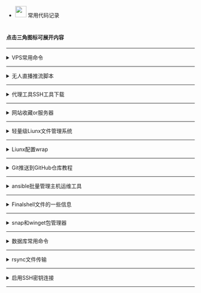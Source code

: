 



 - <img src="https://media0.giphy.com/media/pylpD8AoQCf3CQ1oO2/giphy.gif" width=30 height=30>  常用代码记录<br>
#
                               
####  点击三角图标可展开内容

---

<details>
  <summary>VPS常用命令</summary>
	


### 安装node环境
```
curl https://get.volta.sh | bash
```
```
export VOLTA_HOME="$HOME/.volta"
export PATH="$VOLTA_HOME/bin:$PATH"
```
```
source ~/.bashrc
```
```
volta install node@16.0.0
```
切换node版本只需再次安装需要的版本即可自动切换



### xui安装脚本

```
bash <(curl -Ls https://raw.githubusercontent.com/admin8800/x-ui/main/install.sh)
```

[3x-ui地址](https://github.com/MHSanaei/3x-ui)

###  一键wrap

```
wget -N https://gitlab.com/fscarmen/warp/-/raw/main/menu.sh && bash menu.sh [option] [lisence/url/token]
```

```
warp [option] [lisence]
```


### 安装Docker（如果安装困难可以选择手动安装）
官方安装脚本：

```
curl -fsSL https://get.docker.com | sh
```
>会以插件的形式自动安装`docker compose`    输入`docker compose version`查看版本

国内安装脚本  [(说明)](https://linuxmirrors.cn/other/)

```
bash <(curl -sSL https://gitee.com/SuperManito/LinuxMirrors/raw/main/DockerInstallation.sh)
```

或者使用阿里云安装源
```
curl -fsSL https://get.docker.com | bash -s docker --mirror Aliyun
```


###  查看系统架构
```
dpkg --print-architecture
```



```
uname -a
```

####  查看系统版本
```
cat /etc/os-release
```
```
lsb_release -a
```


#### 文件搜索
按目录名称查找
```
find / -type d -iname "目录名" 2>/dev/null
```

按文件名称查找
```
find / -type f -name "*文件名*" 2>/dev/null
```

按文件大小查找
```
find / -type f -size +20M -exec ls -lh {} \; 2>/dev/null
```

在整个文件系统中查找包含特定字符串的文件，并输出它们的路径
```
grep -r -l "关键字" /
```

文件重命名命令：`mv`


#### 网络连接相关
显示所有与主机建立连接的IP

TCP 连接：
```
ss -tnp
```

UDP 连接：
```
ss -unp
```
#### 切断除本机以外所有的SSH连接
```
sudo ss -tnp | grep ":22" | grep -v "自己的IP" | awk '{print $6}' | awk -F '[=,]' '{print $2}' | xargs -r sudo kill -9
```

#### 资源占用
显示内存占用最大的10个进程
```
ps aux --sort=-%mem | head -n 10
```
`mem为内存，可改为cpu`



###  VPS开启root登录并且修改密码：

一键脚本

```
bash <(wget -qO- https://github.com/sky22333/rootvps/raw/main/root.sh)
```

### 设置主机名
```
sudo hostnamectl set-hostname wovow
sudo bash -c 'echo "127.0.0.1 wovow" >> /etc/hosts'
```
或者
```
hostnamectl set-hostname localhost
```
### 设置时区为上海
```
sudo ln -sf /usr/share/zoneinfo/Asia/Shanghai /etc/localtime
```

查看当前时间（注意你与服务器之间的延迟）
```
date
```


### 校准同步系统时间
- 安装
```
sudo apt-get install ntpdate
```

- 配置时间服务器
```
sudo ntpdate -u time.cloudflare.com      // cloudflare时间服务器
sudo ntpdate -u time.windows.com         // 微软时间服务器
sudo ntpdate -u ntp.aliyun.com           // 阿里云时间服务器
```

- 查看
```
timedatectl status
```

### 禁用IPV6

编辑配置文件
```
vim /etc/sysctl.conf
```
最后两行添加
```
net.ipv6.conf.all.disable_ipv6 = 1
net.ipv6.conf.default.disable_ipv6 = 1
```
应用配置
```
sudo sysctl -p
```



### 更改系统语言
```
sudo nano /etc/locale.gen
# zh_CN.UTF-8 UTF-8       // 取消这行注释
sudo locale-gen
sudo update-locale LANG=zh_CN.UTF-8
sudo localectl set-locale LANG=zh_CN.UTF-8
```



###  安装依赖：
 Debian/Ubuntu 命令：
 

```
apt update && apt install curl wget git zip tar lsof vim sudo -y
```


 apk包更新
```
apk update
```
apk包安装

```
apk add curl wget vim zip
```

###  一键测试路由回程：

```
wget -qO- git.io/besttrace | bash
```
### 一键测速回程线路
```
curl https://raw.githubusercontent.com/zhanghanyun/backtrace/main/install.sh -sSf | sh
```


###  一键测试流媒体解锁：

```
bash <(curl -L -s check.unlock.media)
```

 
```
bash <(curl -L -s check.unlock.media) -M 4
```

 
```
bash <(curl -L -s check.unlock.media) -M 6
```

###  查看端口占用：
```
sudo lsof -i -P -n
```
```
ss -tuln
```
```
ss -tunp
```

```
lsof -i:端口号
```
#### 释放端口
```
kill PID数字
```

###  放行端口：

```sudo ufw allow 端口号```

```sudo ufw allow 起始端口:结束端口```

```sudo ufw enable```   #  重启ufw防火墙

###  关闭端口：
```sudo ufw deny 端口号```

###  只允许指定IP连接22端口：
```sudo ufw allow from 192.168.1.100 to any port 22```      #  多IP用英文的逗号分开

###  文件类型转换：

```mv config.txt config.json```

```mv shell.txt shell.sh```


###  开启虚拟内存：

```
sudo fallocate -l 3G /swapfile && sudo chmod 700 /swapfile && sudo mkswap /swapfile && sudo swapon /swapfile && echo '/swapfile none swap sw 0 0' | sudo tee -a /etc/fstab
```


###  防火墙

```firewall-cmd --state```                             # 查看防火墙状态    


```systemctl stop firewalld.service```                 # 停止防火墙    


```systemctl disable firewalld.service```              # 禁止防火墙开机自启

###  一键开启bbr加速

```
bash <(wget -qO- https://gitlab.com/yishijie/shell/raw/main/bbr.sh)
```
查看
```
sysctl net.ipv4.tcp_congestion_control
```



###  人型自走bot乌班图脚本


```
wget https://raw.githubusercontent.com/TeamPGM/PagerMaid-Pyro/development/utils/install.sh -O install.sh && chmod +x install.sh && bash install.sh
```


使用该脚本会将 ```Pagermaid-Pyro``` 安装至 ```/var/lib/pagermaid``` 目录下。



### 永久激活 Windows 系统和 Office 软件

在 Windows 8.1/10/11 上，右键单击 Windows 开始菜单并 选择 PowerShell 或终端（非 CMD）

```
irm https://massgrave.dev/get | iex
```

稍微等待一下，他会自动适配，并激活您的系统，当出现 Successful 的时候说明系统已经激活成功了


###  查看电脑wifi密码CMD命令

查看已连接过的wifi：

```
netsh wlan show profile
```

查看密码：

```
netsh wlan show profile name="WiFi名称" key=clear
```

打印到C盘：

```
netsh wlan export profile folder=C:\ key=clear
```

- win系统网络故障常用命令，`win+x`打开终端管理员执行

| 命令                   | 作用                                                         |
|------------------------|--------------------------------------------------------------|
| `netsh winsock reset`   | 重置 Windows 套接字（Winsock）目录，解决网络连接问题。         |
| `netsh int ip reset`    | 重置 TCP/IP 协议栈，修复配置错误导致的网络问题。              |
| `ipconfig /release`     | 释放当前计算机的 IP 地址，断开当前网络连接。                  |
| `ipconfig /renew`       | 请求 DHCP 服务器获取新的 IP 地址，恢复网络连接。              |
| `ipconfig /flushdns`    | 清空 DNS 缓存，解决因缓存问题无法访问网站的问题。              |
| `nslookup baidu.com`    | 查看网址用的什么dns进行解析。                                |




</details>

---




<details>
  <summary>无人直播推流脚本</summary>


### FFmpeg无人直播推流脚本


#### [点击这里查看](https://github.com/sky22333/zhibo)

</details>

---




<details>
  <summary>代理工具SSH工具下载</summary>

  
  
  | 类型 | 名称 | 下载地址 |
| :--- | :----: | :---: |
| 安卓代理  | v2rayNG  |https://github.com/2dust/v2rayNG/releases|
| 安卓代理  | clash-meta  |https://github.com/MetaCubeX/ClashMetaForAndroid/releases|
| 安卓代理  | NekoBox |https://github.com/Matsuridayo/NekoBoxForAndroid/releases|
| Win代理  | clash-verge-rev  |https://github.com/clash-verge-rev/clash-verge-rev/releases|
| Win代理  | v2rayN  |https://github.com/2dust/v2rayN/releases|
| ios代理  | 小火箭  |https://apps.apple.com/us/app/shadowrocket/id932747118|
| ios代理  | V2Box  |https://apps.apple.com/us/app/v2box-v2ray-client/id6446814690|
| mac代理  | v2rayU  |https://github.com/yanue/V2rayU/releases|
| mac代理  | V2Box  |https://apps.apple.com/us/app/v2box-v2ray-client/id6446814690|
| mac代理  | clash-verge-rev  |https://github.com/clash-verge-rev/clash-verge-rev/releases|
| Liunx代理  | v2rayA  |https://v2raya.org/docs/prologue/introduction|
| 安卓SSH  | Termius汉化  |https://github.com/alongw/Termius-zh_CN/releases|
| 安卓SSH  | termux |https://github.com/termux/termux-app/releases|
| 安卓SSH  | serverbox  |https://github.com/lollipopkit/flutter_server_box/releases|
| 安卓code  | Acode |https://acode.app|
| 电脑SSH  | tabby  |https://github.com/Eugeny/tabby/releases|
| 电脑SSH  | hexhub  |https://www.hexhub.cn|
| 电脑SSH  | WindTerm  |https://github.com/kingToolbox/WindTerm/releases|
| 电脑SSH  | FinalShell  |https://www.hostbuf.com/t/988.html|
| 电脑SSH  | MobaXterm汉化版  |https://github.com/RipplePiam/MobaXterm-Chinese-Simplified/releases|
| 电脑code  | vscode  |https://code.visualstudio.com|
| 在线code  | 在线vscode  |https://vscode.dev/?vscode-lang=zh-cn|
| ios SSH  | ServerBox  |https://apps.apple.com/us/app/serverbox-status-tools/id1586449703|
| ios SSH  | Termius |https://apps.apple.com/us/app/termius-terminal-ssh-client/id549039908|
| ios SSH  | xTerminal |https://apps.apple.com/us/app/xterminal-ssh-terminal-shell/id1544728400|

</details>

---

<details>
  <summary>网站收藏or服务器</summary>
    
| 类型 | 名称 | 地址 |
| :--- | :----: | :---: |
| SK5代理  | kookeey  |https://kookeey.com|
| SK5代理 | ip2world  |https://www.ip2world.com|
| SK5代理 | Omega  |https://www.omegaproxy.com/zh|
| 服务器  | vmiss  |https://app.vmiss.com|
| 服务器 | vultr  |https://www.vultr.com|
| 服务器  | 越南家宽  |https://my.cloudfly.vn/cloud/server|
| 服务器  | gigsgigs  |https://clientarea.gigsgigscloud.com|
| 服务器  | CC一刀机  |https://cloudcone.com|
| 服务器  | RN二刀机  |https://my.racknerd.com|
| 服务器  | hostvds一刀机  |https://hostvds.com|
| 服务器  | 搬瓦工  |https://bandwagonhost.com|
| 服务器  | DMIT  |https://www.dmit.io/?language=chinese|
| X学习资料  | 网站合集  |https://theporndude.com/zh|
| X学习资料  | AI画图  |https://pornpen.ai|
| 素材  | 图标素材  |https://aigei.com|
| 礼品卡  | Pockyt Shop |https://shop.pockyt.io/pc/brands/all|
| 网络测试  | ipv6测试  |https://test-ipv6.com|
| 扫描  | dns和端口扫描  |https://search.censys.io|
| 扫描  | 网络扫描  |https://fofa.info|
| 扫描  | 网络扫描  |https://www.zoomeye.org|
| 扫描  | 端口扫描  |https://www.criminalip.io|
| 学习  | 编程菜鸟教程  |https://www.runoob.com|
| api接口  | 图片和文字  |https://api.aixiaowai.cn|
| api接口  | 图片和文字  |https://developer.hitokoto.cn|
| api接口  | 诗词  |https://www.jinrishici.com|
| 图床  | 动漫和动画  |https://mikupic.com|
| 图床  | 国内高速  |https://www.freeimg.cn|
| 网盘  | 网盘资源  |https://wpzy.cc|
| 资源采集  | 影视  |https://hongniuziyuan.com|
| 资源采集  | 影视  |http://lzizy.net|
| 资源采集  | X  |https://apilj.com|
| 资源采集  | X  |https://dadizy11.com|
| 安卓软件  | APK  |https://apkpure.net|
| 安卓软件  | APK  |https://www.apkmirror.com|
| 阅后即焚  | 阅后即焚  |https://www.sixin.cc|
| 支付  | 加密货币支付网关  |https://plisio.net/zh|
| 软件  | 软件搜索和同类型推荐  |https://alternativeto.net|
| 工具  | 在线Markdown编辑器  |https://markdown-editor.org|
| 工具  | 文件匿名分享  |https://wormhole.app|
| 免费隧道  | 一行命令实现内网穿透 |https://serveo.net|


</details>

---


<details>
  <summary>轻量级Liunx文件管理系统</summary>



支持实时管理liunx系统文件的项目

安装：
```
curl -fsSL https://raw.githubusercontent.com/filebrowser/get/master/get.sh | bash
```

启动：
```
filebrowser -a 0.0.0.0 -r /
```

设置—用户管理—用户编辑—增加文件管理命令`unzip tar chmod`

示例`unzip you.zip`  /  `chmod -R 777 home`

</details>

---


<details>
  <summary>Liunx配置wrap</summary>
    


[其他系统安装](https://pkg.cloudflareclient.com/)

debian系统安装：

```
curl -fsSL https://pkg.cloudflareclient.com/pubkey.gpg | sudo gpg --yes --dearmor --output /usr/share/keyrings/cloudflare-warp-archive-keyring.gpg
```
```
echo "deb [signed-by=/usr/share/keyrings/cloudflare-warp-archive-keyring.gpg] https://pkg.cloudflareclient.com/ $(lsb_release -cs) main" | sudo tee /etc/apt/sources.list.d/cloudflare-client.list
```
```
sudo apt-get update && sudo apt-get install cloudflare-warp -y
```

注册客户端：

```
warp-cli registration new
```

开启代理模式：

```
warp-cli mode proxy
```

启动wrap：

执行此命令前必须`开启代理模式`否则机器可能失联
```
warp-cli connect
```


wrap将代理本地的`40000`端口

更改代理端口：`warp-cli proxy port 40000`

配置文件：`cd /var/lib/cloudflare-warp`

查看代理IP：
```
curl -x "socks5://127.0.0.1:40000" ipinfo.io
```



开启全局代理：
```
export ALL_PROXY=socks5://127.0.0.1:40000
```
关闭全局代理：
```
unset ALL_PROXY
```



关闭wrap：
```
warp-cli disconnect
```





</details>

---
<details>
  <summary>Git推送到GitHub仓库教程</summary>

### 先在github创建一个仓库，然后本地CD到项目目录


### 初始化本地仓库
```
git init
```
### 连接远程仓库
```
git remote add origin git@github.com:用户名/仓库名.git
```
### 创建并切换到`main`分支
```
git checkout -b main
```
### 确保本地分支是`main`
```
git checkout main
```
### 添加并提交新的更改
```
git add .
git commit -m "描述你的更改"
```
### 推送到仓库
```
git push origin main
```
`main`为分支名

输入用户名和key密钥即可推送完成
#### 操作完成后清除Git存储凭据
```
git config --global --unset credential.helper
```


## 🎈同步上游仓库某一个提交

#### 1：获取上游更新
```
git fetch upstream
```
> 合并上游所有更新`git merge upstream/main` main为本地分支

#### 2：确认上游仓库中是否包含目标提交
```
git branch -r --contains 提交哈希
```

#### 3：使用 -m 选项进行同步指定的提交
```
git cherry-pick -m 1 提交哈希
```
这里的`-m 1`表示选择合并的提交中的第一个父提交的更改。

如果不是合并的提交则去掉`-m 1`

多个`提交哈希`用空格隔开


#### 4：（可选）如果有冲突则找到冲突文件修改

标记所有冲突已解决
```
git add .
```
继续之前因冲突而中止的提交
```
git cherry-pick --continue
```
#### 5：然后就可以推送到远程仓库了
本地dev分支推送到远程dev分支
```
git push origin refs/heads/dev:refs/heads/dev
```

（可选）放弃提交
```
git cherry-pick --abort
```


## 🎈合并有冲突的请求

获取全部请求
```
git fetch origin 'refs/pull/*/head:refs/pull/origin/*'
```
切换到主分支
```
git checkout main
```
合并指定的请求（1为#后面的编号）
```
git merge refs/pull/origin/1
```
查看冲突
```
git status
```
> 将显示冲突的文件用`vim`打开，删除你不要的代码然后保存文件，或者`vscode`可视化选择。

标记所有冲突已解决
```
git add .
```
完成合并
```
git commit -m "合并分支1"
```
推送到`main`分支
```
git push origin main
```


</details>

---



<details>
  <summary>ansible批量管理主机运维工具</summary>


- ### ✨一键安装脚本
  
```
bash <(wget -qO- https://github.com/sky22333/shell/raw/main/tmp/ansible.sh)
```
 
### 1：安装并创建配置文件
```
sudo apt update
sudo apt install ansible -y
```
```
mkdir -p /etc/ansible && cd /etc/ansible && touch ansible.cfg hosts renwu.yml
```

> `ansible.cfg` 配置Ansible的全局设置。

> `hosts` 定义要管理的主机和主机组。

> `renwu.yml（或playbook）` 描述要在主机上执行的任务和操作步骤。

### 2：禁用被控主机密钥检查

`ansible.cfg`中添加以下配置
```
[defaults]
host_key_checking = False
ansible_ssh_common_args = '-o StrictHostKeyChecking=no'
```


### 3：配置被控主机清单


`hosts`中添加被控主机示例
```
[myservers]
1 ansible_host=192.168.1.1 ansible_user=root ansible_port=22 ansible_ssh_pass=password1
2 ansible_host=192.168.1.2 ansible_user=root ansible_port=22 ansible_ssh_pass=password2
3 ansible_host=192.168.1.3 ansible_user=root ansible_port=22 ansible_ssh_pass=password3
4 ansible_host=192.168.1.4 ansible_user=root ansible_port=22 ansible_ssh_pass=password4
5 ansible_host=192.168.1.5 ansible_user=root ansible_port=22 ansible_ssh_pass=password5
```

### 4：使用ping模块测试所有被控主机连通性


> (可选)查看所有被控机的信息 `ansible-inventory --list -i /etc/ansible/hosts`


```
ansible -m ping all
```

### 5：创建被控主机任务配置文件

`renwu.yml`中添加任务示例

```
---
# 定义要执行任务的主机组
- hosts: myservers
  become: yes  # 以管理员权限运行命令
  tasks:
    - name: 将Shell脚本复制到远程主机
      copy:
        # 本地脚本路径
        src: /etc/ansible/script.sh  
        # 远程主机上的目标路径
        dest: /tmp/script.sh  
        # 设置脚本权限为可执行
        mode: '0755'  

    - name: 在远程主机上执行Shell脚本
      shell: /tmp/script.sh  # 在远程主机上执行脚本
```


或者直接执行远程脚本示例
```
---
# 定义要执行任务的主机组
- hosts: myservers
  become: yes  # 以管理员权限运行命令
  tasks:
    - name: 更新包列表并安装所需的软件包
      shell: |
        apt update
        apt install curl wget git zip tar lsof -y

    - name: 在远程主机上执行Shell脚本
      shell: bash <(wget -qO- https://github.com/sky22333/shell/raw/main/vmess-ws.sh)
      args:
        executable: /bin/bash  # 确保使用bash执行命令
```

### 6：用法示例

- 对所有被控机器运行`renwu.yml`中的任务
```
ansible-playbook renwu.yml
```

- 临时对所有主机执行普通命令
```
ansible all -a "pwd"
```
- 临时对所有主机运行远程脚本
```
ansible all -m shell -a "bash <(wget -qO- https://github.com/sky22333/shell/raw/main/vmess-ws.sh)"
```
- 临时将本地脚本复制给所有被控主机并执行
```
ansible all -m copy -a "src=/etc/ansible/script.sh dest=/tmp/script.sh mode=0755"
ansible all -m shell -a "/tmp/script.sh"
```
- 临时对1，3号主机执行shell命令
```
ansible 1,3 -m shell -a "你的命令"
```
- 临时对1，3号主机执行普通命令
```
ansible 1,3 -a "pwd"
```

> 命令结尾后面追加`-v`选项会显示被控机器详细的执行信息

---

#### 命令解释
> `-m` 用于指定 Ansible 模块
 
> `-a` 用于指定传递给模块的参数或命令

| 模块              | 指令    | 中文解释                                     | 用法示例                                          |
|-------------------|---------|----------------------------------------------|---------------------------------------------------|
| `shell`           | `-a`    | 执行 shell 命令。支持管道、重定向等 shell 特性。 | `ansible all -m shell -a "pwd"`                  |
| `command`         | `-a`    | 执行命令，不通过 shell。默认模块                     | `ansible all -m command -a "ls -l"`              |
| `copy`            | `-a`    | 复制文件或目录到目标主机。                    | `ansible all -m copy -a "src=/local/file dest=/remote/file mode=0644"` |
| `file`            | `-a`    | 管理文件和目录的属性（如权限、所有权等）。    | `ansible all -m file -a "path=/remote/file state=absent"` |
| `yum`             | `-a`    | 使用 Yum 包管理器安装、更新或删除软件包（适用于 RHEL/CentOS）。 | `ansible all -m yum -a "name=nginx state=present"` |
| `apt`             | `-a`    | 使用 APT 包管理器安装、更新或删除软件包（适用于 Debian/Ubuntu）。 | `ansible all -m apt -a "name=nginx state=latest"` |
| `service`         | `-a`    | 管理服务（如启动、停止、重启服务）。         | `ansible all -m service -a "name=nginx state=started"` |
| `systemd`         | `-a`    | 管理 systemd 服务（如启动、停止、重启服务）。| `ansible all -m systemd -a "name=nginx state=started"` |
| `user`            | `-a`    | 管理用户账户（如创建、删除用户）。           | `ansible all -m user -a "name=alice state=present"` |
| `group`           | `-a`    | 管理用户组（如创建、删除组）。               | `ansible all -m group -a "name=admin state=present"` |
| `git`             | `-a`    | 管理 Git 仓库（如克隆、拉取、提交等）。      | `ansible all -m git -a "repo=https://github.com/user/repo.git dest=/path/to/repo"` |
| `template`        | `-a`    | 使用 Jinja2 模板引擎渲染模板文件。            | `ansible all -m template -a "src=template.j2 dest=/etc/config"` |
| `cron`            | `-a`    | 管理 cron 任务。                             | `ansible all -m cron -a "name='Backup' minute='0' hour='2' job='/usr/bin/backup.sh'"` |
| `wait_for`        | `-a`    | 等待某个条件满足（如端口开放、文件存在等）。 | `ansible all -m wait_for -a "port=80 delay=10 timeout=300"` |
| `docker_container`| `-a`    | 管理 Docker 容器（如启动、停止、删除容器）。 | `ansible all -m docker_container -a "name=my_container state=started"` |
| `docker_image`    | `-a`    | 管理 Docker 镜像（如拉取、删除镜像）。      | `ansible all -m docker_image -a "name=nginx tag=latest state=present"` |
| `lineinfile`      | `-a`    | 在文件中插入、删除或修改行。               | `ansible all -m lineinfile -a "path=/etc/hosts line='127.0.0.1 localhost' state=present"` |
| `ini_file`        | `-a`    | 修改 INI 配置文件。                         | `ansible all -m ini_file -a "path=/etc/myconfig.ini section=database option=host value=localhost"` |
| `debug`           | `-a`    | 打印调试信息。                               | `ansible all -m debug -a "msg='This is a debug message'"` |



---
---

#### 执行结果解释
- **ok**: 表示在该主机上成功完成的任务数。
- **changed**: 表示在该主机上有多少任务进行了更改（如文件被复制、脚本被执行）。
- **unreachable**: 表示无法连接的主机数量。
- **failed**: 表示任务失败的数量。
- **skipped**: 表示被跳过的任务数量。
- **rescued**: 表示在任务失败后被恢复的数量。
- **ignored**: 表示被忽略的任务数量。
- 绿色：任务顺利完成
- 橙色：任务执行后有变化，比如文件被修改或某些服务被重启。
- 红色：任务执行失败，一般会终止剩余的所有任务。


#### 如果所有被控机端口和密码都一样
`/etc/ansible/hosts`配置可以这样写
```
[all:vars]
ansible_user=root
ansible_ssh_pass=your_password
ansible_port=22

[myservers]
1 ansible_host=192.168.1.101
2 ansible_host=192.168.1.102
3 ansible_host=192.168.1.103
```



</details>

---





<details>
  <summary>Finalshell文件的一些信息</summary>

- Finalshell是一个强大的国产SSH工具
- finalshell的安装目录下的一些配置信息

```
/backup              # 服务器SSH连接备份文件夹
/conn                # 服务器SSH连接配置文件夹
config.json          # 基本配置文件
knownhosts.json      # 服务器密钥
tconfig.json         # 一些缓存
```

</details>

---





<details>
  <summary>snap和winget包管理器</summary>


## 常用liunx系统Snap包管理器文档


| 发行版 | 安装Snap | 启动Snap服务 | 安装Docker示例 | 安装Caddy示例 |
|--------|----------|--------------|------------|-----------|
| Debian<br>Uubuntu | `sudo apt update && sudo apt install snapd` | `sudo systemctl enable snapd && sudo systemctl start snapd` | `sudo snap install docker` | `sudo snap install caddy` |
| CentOS | `sudo yum install epel-release && sudo yum install snapd && sudo systemctl enable --now snapd.socket` | `sudo systemctl enable snapd && sudo systemctl start snapd` | `sudo snap install docker` | `sudo snap install caddy` |
| Alpine<br>Linux | `apk add snapd && rc-update add snapd` | `service snapd start` | `snap install docker` | `snap install caddy` |
| Kali<br>Linux | `sudo apt update && sudo apt install snapd` | `sudo systemctl enable snapd && sudo systemctl start snapd` | `sudo snap install docker` | `sudo snap install caddy` |

### 说明：

1. **重启系统**：安装snap后，建议重新启动系统或重新登录，以确保snap的路径正确添加到系统环境中。

2. **创建符号链接**：某些系统（如CentOS）可能需要创建符号链接：
```
sudo ln -s /var/lib/snapd/snap /snap
```

3. **安装核心组件**：在安装其他软件包之前，建议先安装核心snap组件：

```
sudo snap install core
```

4. **Alpine Linux注意事项**：Alpine Linux对snap的支持可能不如其他发行版完善，使用时可能会遇到兼容性问题。

5. **权限问题**：如遇权限错误，请使用`sudo`运行snap命令。

6. **网络连接**：确保系统有稳定的网络连接，snap需要从在线存储库下载软件包。

7. **版本选择**：安装软件时可以指定版本，例如：
```
sudo snap install docker --channel=latest/stable
```

8. **查看已安装的snap**：使用以下命令查看已安装的snap：
```
snap list
```

9. **更新snap**：更新所有已安装的snap：
```
sudo snap refresh
```

10. **删除snap**：删除某个snap：
 ```
 sudo snap remove [包名]
 ```
 
 
---
## win系统的winget软件管理器文档

| 操作 | 命令 | 说明 |
|------|------|------|
| 安装 winget | 无需单独安装 | winget 已预装在 Windows 10 1709 及更高版本 |
| 更新 winget | `winget upgrade winget` | 更新 winget 自身 |
| 搜索软件 | `winget search <软件名>` | 搜索可用的软件包 |
| 安装软件 | `winget install <软件名>` | 安装指定的软件包 |
| 卸载软件 | `winget uninstall <软件名>` | 卸载指定的软件包 |
| 更新软件 | `winget upgrade <软件名>` | 更新指定的软件包 |
| 更新所有软件 | `winget upgrade --all` | 更新所有已安装的软件包 |
| 列出已安装软件 | `winget list` | 显示所有已安装的软件包 |

### 说明：

1. **安装 winget**：
   - 在较新的 Windows 10 和 Windows 11 系统中，winget 已经预装。
   - 如果系统中没有 winget，可以从 Microsoft Store 安装 "应用安装程序"（App Installer）。

2. **使用管理员权限**：
   - 某些操作可能需要管理员权限，可以在命令提示符或 PowerShell 中以管理员身份运行。

3. **指定版本**：
   - 安装特定版本的软件：`winget install <软件名> --version <版本号>`

4. **静默安装**：
   - 使用 `--silent` 参数进行静默安装：`winget install <软件名> --silent`

5. **接受协议**：
   - 自动接受许可协议：`winget install <软件名> --accept-package-agreements`

6. **查看软件信息**：
   - 获取软件详细信息：`winget show <软件名>`

7. **导出已安装软件列表**：
   - 导出为 JSON 文件：`winget export -o <文件名>.json`

8. **从文件安装软件**：
   - 从导出的文件安装软件：`winget import -i <文件名>.json`

9. **设置**：
   - 管理 winget 设置：`winget settings`

10. **源管理**：
    - 添加新的软件源：`winget source add <源名称> <源URL>`
    - 列出所有源：`winget source list`

注意：某些软件可能不在 winget 的默认源中。在这种情况下，可能需要添加额外的源或使用其他安装方法。

  
  


</details>

---



<details>
  <summary>数据库常用命令</summary>

### MySQL和MariaDB常用命令

| 数据库          | 操作                | 命令                                                      | 描述                                   |
|-----------------|---------------------|-----------------------------------------------------------|----------------------------------------|
| **MySQL**       | 更新软件包列表       | `sudo apt update`                                        | 更新可用软件包列表                      |
|                 | 安装 MySQL 服务器    | `sudo apt install mysql-server`                           | 安装 MySQL 服务器                       |
|                 | 启动 MySQL 服务      | `sudo systemctl start mysql`                              | 启动 MySQL 服务                         |
|                 | 检查 MySQL 服务状态  | `sudo systemctl status mysql`                             | 检查 MySQL 服务的运行状态               |
|                 | 运行安全安装脚本    | `sudo mysql_secure_installation`                           | 配置 MySQL 安全选项                     |
|                 | 登录 MySQL          | `sudo mysql -u root -p`                                   | 登录 MySQL，输入 root 用户密码          |
| **MariaDB**     | 更新软件包列表       | `sudo apt update`                                        | 更新可用软件包列表                      |
|                 | 安装 MariaDB 服务器 | `sudo apt install mariadb-server`                         | 安装 MariaDB 服务器                     |
|                 | 启动 MariaDB 服务   | `sudo systemctl start mariadb`                            | 启动 MariaDB 服务                       |
|                 | 检查 MariaDB 服务状态 | `sudo systemctl status mariadb`                           | 检查 MariaDB 服务的运行状态             |
|                 | 运行安全安装脚本    | `sudo mysql_secure_installation`                           | 配置 MariaDB 安全选项                   |
|                 | 登录 MariaDB        | `sudo mysql -u root -p`                                   | 登录 MariaDB，输入 root 用户密码       |




| 功能分类    | 命令                                                      | 描述                                                     |
|-------------|------------------------------------------------------------|----------------------------------------------------------|
| **登录数据库** | `mysql -u 用户名 -p`                                        | 登录 MySQL，使用指定的用户名，`-p` 会提示输入密码         |
| **显示数据库** | `SHOW DATABASES;`                                         | 列出当前 MySQL 服务器中的所有数据库                       |
| **使用数据库** | `USE 数据库名;`                                             | 切换到指定数据库                                          |
| **创建数据库** | `CREATE DATABASE 数据库名;`                                  | 创建一个新的数据库                                        |
| **删除数据库** | `DROP DATABASE 数据库名;`                                    | 删除指定数据库                                            |
| **显示当前数据库** | `SELECT DATABASE();`                                  | 显示当前正在使用的数据库                                  |
| **显示数据库表** | `SHOW TABLES;`                                           | 列出当前数据库中的所有表                                  |
| **查看表结构** | `DESCRIBE 表名;`                                             | 查看表的结构 (字段、类型、主键等)                         |
| **创建表**    | `CREATE TABLE 表名 (字段1 数据类型, 字段2 数据类型, ...);`      | 创建一张表，指定列和数据类型                              |
| **删除表**    | `DROP TABLE 表名;`                                           | 删除指定的表                                              |
| **插入数据**  | `INSERT INTO 表名 (字段1, 字段2, ...) VALUES (值1, 值2, ...);` | 插入一条数据                                              |
| **查询数据**  | `SELECT 字段1, 字段2 FROM 表名 WHERE 条件;`                   | 查询表中的数据，可以使用条件过滤                          |
| **更新数据**  | `UPDATE 表名 SET 字段1=值1 WHERE 条件;`                       | 更新指定的表数据                                          |
| **删除数据**  | `DELETE FROM 表名 WHERE 条件;`                                | 删除符合条件的数据                                        |
| **显示创建表语句** | `SHOW CREATE TABLE 表名;`                               | 显示指定表的创建语句                                      |
| **清空表数据** | `TRUNCATE TABLE 表名;`                                      | 清空表中的所有数据，但保留表结构                          |
| **查看索引**  | `SHOW INDEX FROM 表名;`                                       | 查看表中所有的索引                                        |
| **创建索引**  | `CREATE INDEX 索引名 ON 表名 (字段);`                         | 创建索引，提升查询速度                                    |
| **删除索引**  | `DROP INDEX 索引名 ON 表名;`                                  | 删除指定的索引                                            |
| **备份数据库** | `mysqldump -u 用户名 -p 数据库名 > 备份文件.sql`               | 备份数据库，将数据库内容导出为 `.sql` 文件                |
| **恢复数据库** | `mysql -u 用户名 -p 数据库名 < 备份文件.sql`                  | 恢复数据库，将 `.sql` 文件导入指定数据库                  |
| **创建用户**  | `CREATE USER '用户名'@'localhost' IDENTIFIED BY '密码';`       | 创建一个新的 MySQL 用户                                   |
| **删除用户**  | `DROP USER '用户名'@'localhost';`                             | 删除 MySQL 用户                                           |
| **授权权限**  | `GRANT ALL PRIVILEGES ON 数据库名.* TO '用户名'@'localhost';`   | 授予用户对某个数据库的所有权限                           |
| **显示用户权限** | `SHOW GRANTS FOR '用户名'@'localhost';`                    | 显示指定用户的权限                                        |
| **撤销权限**  | `REVOKE ALL PRIVILEGES ON 数据库名.* FROM '用户名'@'localhost';` | 撤销指定用户对某个数据库的权限                            |
| **刷新权限**  | `FLUSH PRIVILEGES;`                                          | 刷新 MySQL 权限表，使权限更改生效                         |
| **查看服务器状态** | `SHOW STATUS;`                                           | 查看 MySQL 服务器的状态和性能指标                         |
| **查看数据库引擎** | `SHOW ENGINES;`                                          | 显示 MySQL 支持的所有存储引擎                             |
| **查看连接信息** | `SHOW PROCESSLIST;`                                        | 显示当前 MySQL 的所有连接信息                             |


- 大多数 SQL 语句都以分号 `;` 结尾。
- 如果 MySQL 的权限系统发生变动（如添加或撤销用户权限），建议运行 `FLUSH PRIVILEGES;` 以刷新权限。


### SQLite常用命令

| 功能分类        | 命令                                                            | 描述                                               |
|-----------------|-----------------------------------------------------------------|----------------------------------------------------|
| **安装 SQLite** | `sudo apt install sqlite3`                                       | 在 Linux（Ubuntu）中安装 SQLite                   |
| **连接 SQLite** | `sqlite3 数据库名.db`                                            | 连接到 SQLite 数据库（如果不存在则创建）           |
| **退出 SQLite** | `.quit`                                                          | 退出 SQLite 命令行工具                             |
| **显示数据库表** | `.tables`                                                       | 显示当前数据库中的所有表                           |
| **查看表结构**   | `.schema 表名`                                                   | 显示指定表的创建语句                               |
| **创建表**      | `CREATE TABLE 表名 (字段1 数据类型, 字段2 数据类型, ...);`        | 创建一张表，指定字段和数据类型                     |
| **插入数据**    | `INSERT INTO 表名 (字段1, 字段2, ...) VALUES (值1, 值2, ...);`   | 插入一条数据                                       |
| **查询数据**    | `SELECT 字段1, 字段2 FROM 表名 WHERE 条件;`                      | 查询表中的数据，可以使用条件过滤                   |
| **更新数据**    | `UPDATE 表名 SET 字段1=值1 WHERE 条件;`                          | 更新指定的表数据                                   |
| **删除数据**    | `DELETE FROM 表名 WHERE 条件;`                                   | 删除符合条件的数据                                 |
| **删除表**      | `DROP TABLE 表名;`                                               | 删除指定的表                                       |
| **查看索引**    | `PRAGMA index_list(表名);`                                       | 查看指定表的索引                                   |
| **创建索引**    | `CREATE INDEX 索引名 ON 表名 (字段);`                            | 创建索引，提升查询速度                             |
| **删除索引**    | `DROP INDEX 索引名;`                                             | 删除指定的索引                                     |
| **导出数据库**  | 先`.output 文件名.sql` 再`.dump`                                  | 导出整个数据库，保存到指定的 SQL 文件              |
| **导入数据库**  | `.read 文件名.sql`                                             | 从 SQL 文件导入数据到当前数据库                    |
| **打开数据库**  | `.open 数据库名.db`                                              | 打开或切换到另一个数据库                           |


### PostgreSQL常用命令

| 操作                       | 命令                                                                                           | 说明                                                                                      |
|----------------------------|------------------------------------------------------------------------------------------------|-------------------------------------------------------------------------------------------|
| **安装 PostgreSQL**         | `sudo apt update` <br> `sudo apt install postgresql postgresql-contrib`                        | 更新包管理器并安装 PostgreSQL 和相关插件                                                   |
| **启动 PostgreSQL 服务**    | `sudo systemctl start postgresql`                                                             | 启动 PostgreSQL 服务                                                                      |
| **重启 PostgreSQL 服务**    | `sudo systemctl restart postgresql`                                                           | 重启 PostgreSQL 服务                                                                      |
| **停止 PostgreSQL 服务**    | `sudo systemctl stop postgresql`                                                              | 停止 PostgreSQL 服务                                                                      |
| **检查 PostgreSQL 状态**    | `sudo systemctl status postgresql`                                                            | 检查 PostgreSQL 服务的当前状态                                                            |
| **设置 PostgreSQL 开机启动**| `sudo systemctl enable postgresql`                                                            | 设置 PostgreSQL 随系统启动自动运行                                                        |
| **切换到 postgres 用户**    | `sudo -i -u postgres`                                                                         | 以 `postgres` 管理员用户登录                                                  |
| **以指定用户登录**          | `psql -U 用户名 -d 数据库名`                    | 以指定用户登录指定数据库              |
| **进入 PostgreSQL shell**   | `psql`                                                                                        | 进入 PostgreSQL 的交互式命令行 shell                                                      |
| **退出 PostgreSQL shell**   | `\q`                                                                                          | 退出 PostgreSQL shell                                                                     |
| **查看数据库列表**          | `\l`                                                                                          | 显示当前 PostgreSQL 实例中的所有数据库                                                    |
| **创建数据库**              | `CREATE DATABASE 数据库名;`                                                                   | 创建一个新数据库                                                                          |
| **删除数据库**              | `DROP DATABASE 数据库名;`                                                                     | 删除指定的数据库                                                                          |
| **查看表格列表**            | `\dt`                                                                                         | 显示当前数据库中的所有表格                                                                |
| **创建表格**                | `CREATE TABLE 表格名 (列1 数据类型, 列2 数据类型, ...);`                                       | 在数据库中创建一个新表格，并定义其列和数据类型                                            |
| **插入数据**                | `INSERT INTO 表格名 (列1, 列2, ...) VALUES (值1, 值2, ...);`                                   | 向表格中插入一条数据记录                                                                  |
| **查询数据**                | `SELECT * FROM 表格名;`                                                                       | 从表格中查询所有数据                                                                      |
| **创建用户**                | `CREATE USER 用户名 WITH PASSWORD '密码';`                                                    | 创建一个新用户，并为其设置密码                                                            |
| **给用户授权**              | `GRANT ALL PRIVILEGES ON DATABASE 数据库名 TO 用户名;`                                         | 为指定的用户授权访问和操作指定数据库的所有权限                                            |
| **删除用户**                | `DROP USER 用户名;`                                                                           | 删除一个指定的用户                                                                        |
| **修改用户密码**            | `ALTER USER 用户名 WITH PASSWORD '新密码';`                                                   | 修改指定用户的密码                                                                        |
| **备份数据库**              | `pg_dump 数据库名 > 备份文件名.sql`                                                           | 将指定数据库备份到一个 `.sql` 文件中                                                      |
| **还原数据库**              | `psql 数据库名 < 备份文件名.sql`                                                              | 从备份的 `.sql` 文件还原数据库                                                            |




</details>

---




<details>
  <summary>rsync文件传输</summary>

| 选项         | 示例命令                                                 | 说明                                       |
|--------------|--------------------------------------------------------|--------------------------------------------|
| `-a`        | `rsync -av /source/ /destination/`                    | 归档模式，递归传输并保持文件属性            |
| `-v`        | `rsync -av /source/ /destination/`                    | 详细输出，显示传输过程                      |
| `-z`        | `rsync -avz /source/ /destination/`                   | 传输时压缩文件                             |
| `-h`        | `rsync -avh /source/ /destination/`                   | 人性化输出，显示更易读的文件大小             |
| `--progress` | `rsync -av --progress /source/ /destination/`         | 显示传输进度                              |
| `-e`        | `rsync -av -e ssh /source/ root@192.168.9.1:/destination/` | 指定使用的远程 shell（如 ssh）              |
| `--delete`   | `rsync -av --delete /source/ /destination/`           | 删除目标目录中源目录不存在的文件             |

### 示例用法

| 示例描述               | 示例命令                                                   | 说明                                       |
|----------------------|----------------------------------------------------------|--------------------------------------------|
| 本地文件同步           | `rsync -av /source/ /home/`      | 同步源目录中的文件到目标目录               |
| 远程文件同步           | `rsync -av /source/ root@192.168.9.1:/home/` | 从本地同步到远程                            |
| 从远程同步到本地       | `rsync -av root@192.168.9.1:/source/ /home/` | 从远程同步到本地                          |
| 使用 SSH 进行安全传输 | `rsync -avz -e ssh /source/ root@192.168.9.1:/home/` | 使用 SSH 进行安全文件传输                  |
| 删除目标目录中不存在的文件 | `rsync -av --delete /source/ /home/` | 在目标目录中删除源目录中不存在的文件        |


</details>

---





<details>
  <summary>启用SSH密钥连接</summary>


## 服务器配置SSH密钥登录

> 适用于`Debian`和`Ubuntu`系统



### 生成`ED25519`类型的 SSH 密钥对

```
ssh-keygen -t ed25519
```
>一路回车即可，生成的`id_ed25519`文件为私钥，使用这个连接服务器，`id_ed25519.pub`文件为公钥。


### 然后进入存储SSH密钥的目录，并配置公钥
```
cd ~/.ssh
cat id_ed25519.pub >> authorized_keys
```


### 修改SSH配置文件
```
sudo vim /etc/ssh/sshd_config
```
### 找到对应的配置然后修改
```
# 修改SSH服务端口
Port 2222

# 启用公钥认证
PubkeyAuthentication yes

# 指定存储公钥的文件位置(增加此项)
AuthorizedKeysFile .ssh/authorized_keys

# 禁止使用空密码登录
PermitEmptyPasswords no

# 禁止使用密码认证登录
PasswordAuthentication no
```

### 重启SSH服务
```
sudo systemctl restart ssh
```




</details>

---
